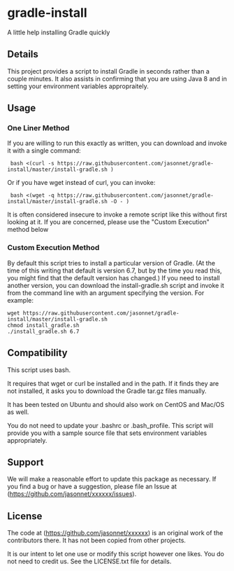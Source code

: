 # gradle-install
A little help installing Gradle quickly

## Details

This project provides a script to install Gradle in seconds rather than a couple minutes. It also assists in confirming
that you are using Java 8 and in setting your environment variables appropraitely.

## Usage
### One Liner Method

If you are willing to run this exactly as written, you can download and invoke it with a single command:

```
 bash <(curl -s https://raw.githubusercontent.com/jasonnet/gradle-install/master/install-gradle.sh )
```

Or if you have wget instead of curl, you can invoke:

```
 bash <(wget -q https://raw.githubusercontent.com/jasonnet/gradle-install/master/install-gradle.sh -O - )
```
It is often considered insecure to invoke a remote script like this without first looking at it. If you are concerned,
please use the "Custom Execution" method below

### Custom Execution Method

By default this script tries to install a particular version of Gradle.  (At the time of this writing that default is version 6.7, but
by the time you read this, you might find that the default version has changed.)
If you need to install another version, you can download the install-gradle.sh script and invoke it from the
command line with an argument specifying the version. For example:

```
wget https://raw.githubusercontent.com/jasonnet/gradle-install/master/install-gradle.sh
chmod install_gradle.sh
./install_gradle.sh 6.7
```

## Compatibility

This script uses bash.  

It requires that wget or curl be installed and in the path. If it finds they are not installed, it asks you to download 
the Gradle tar.gz files manually.

It has been tested on Ubuntu and should also work on CentOS and Mac/OS as well.

You do not need to update your .bashrc or .bash_profile.  This script will provide you with a sample source file
that sets environment variables appropriately.

## Support

We will make a reasonable effort to update this package as necessary.  If you find a bug or have a suggestion, please file
an Issue at (https://github.com/jasonnet/xxxxxx/issues).

## License

The code at (https://github.com/jasonnet/xxxxxx) is an original work of the contributors there.  It has not been copied from
other projects.

It is our intent to let one use or modify this script however one likes.  You do not need to credit us.  See the LICENSE.txt file
for details.

